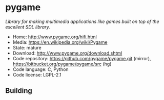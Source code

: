 # pygame

_Library for making multimedia applications like games built on top of the excellent SDL library._

- Home: http://www.pygame.org/hifi.html
- Media: https://en.wikipedia.org/wiki/Pygame
- State: mature
- Download: http://www.pygame.org/download.shtml
- Code repository: https://github.com/pygame/pygame.git (mirror), https://bitbucket.org/pygame/pygame/src (hg)
- Code language: C, Python
- Code license: LGPL-2.1

## Building

